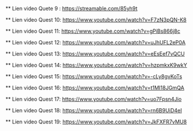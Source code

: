 
** Lien video Quete 9 : 
https://streamable.com/85yh9t

** Lien video Quest 10:
https://www.youtube.com/watch?v=F7zN3pQN-K8

** Lien video Quest 11:
https://www.youtube.com/watch?v=gPiBs866j8c

** Lien video Quest 12:
https://www.youtube.com/watch?v=uJhUFL2eP0A

** Lien video Quest 13:
https://www.youtube.com/watch?v=eEsEef7vQCU

** Lien video Quest 14:
https://www.youtube.com/watch?v=hzpmkxK9wkY

** Lien video Quest 15:
https://www.youtube.com/watch?v=-cLy8gvKoTs

** Lien video Quest 16:
https://www.youtube.com/watch?v=t1MI18JGmQA

** Lien video Quest 17:
https://www.youtube.com/watch?v=uo7Fpsn4Jio

** Lien video Quest 18:
https://www.youtube.com/watch?v=rn6B9UiD4eI

** Lien video Quest 19:
https://www.youtube.com/watch?v=JkFXFR7vMU8